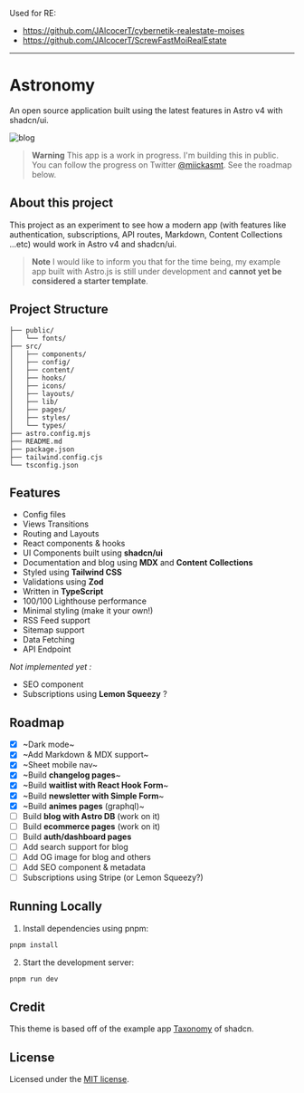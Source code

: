 
Used for RE:

* https://github.com/JAlcocerT/cybernetik-realestate-moises
* https://github.com/JAlcocerT/ScrewFastMoiRealEstate

---


# Astronomy

An open source application built using the latest features in Astro v4 with shadcn/ui.

![blog](public/og.jpg)

> **Warning**
> This app is a work in progress. I'm building this in public. You can follow the progress on Twitter [@miickasmt](https://twitter.com/miickasmt).
> See the roadmap below.

## About this project

This project as an experiment to see how a modern app (with features like authentication, subscriptions, API routes, Markdown, Content Collections ...etc) would work in Astro v4 and shadcn/ui.

> **Note**
> I would like to inform you that for the time being, my example app built with Astro.js is still under development and **cannot yet be considered a starter template**.

## Project Structure

```
├── public/
│   └── fonts/
├── src/
│   ├── components/
│   ├── config/
│   ├── content/
│   ├── hooks/
│   ├── icons/
│   ├── layouts/
│   ├── lib/
│   ├── pages/
│   ├── styles/
│   └── types/
├── astro.config.mjs
├── README.md
├── package.json
├── tailwind.config.cjs
└── tsconfig.json
```

## Features

- Config files
- Views Transitions
- Routing and Layouts
- React components & hooks
- UI Components built using **shadcn/ui**
- Documentation and blog using **MDX** and **Content Collections**
- Styled using **Tailwind CSS**
- Validations using **Zod**
- Written in **TypeScript**
- 100/100 Lighthouse performance
- Minimal styling (make it your own!)
- RSS Feed support
- Sitemap support
- Data Fetching
- API Endpoint

_Not implemented yet :_

- SEO component
- Subscriptions using **Lemon Squeezy** ?

## Roadmap

- [x] ~Dark mode~
- [x] ~Add Markdown & MDX support~
- [x] ~Sheet mobile nav~
- [x] ~Build **changelog pages**~
- [x] ~Build **waitlist with React Hook Form**~
- [x] ~Build **newsletter with Simple Form**~
- [x] ~Build **animes pages** (graphql)~
- [ ] Build **blog with Astro DB** (work on it)
- [ ] Build **ecommerce pages** (work on it)
- [ ] Build **auth/dashboard pages**
- [ ] Add search support for blog
- [ ] Add OG image for blog and others
- [ ] Add SEO component & metadata
- [ ] Subscriptions using Stripe (or Lemon Squeezy?)

## Running Locally

1. Install dependencies using pnpm:

```sh
pnpm install
```

2. Start the development server:

```sh
pnpm run dev
```

## Credit

This theme is based off of the example app [Taxonomy](https://tx.shadcn.com/) of shadcn.

## License

Licensed under the [MIT license](https://github.com/mickasmt/astro-nomy/blob/main/LICENSE.md).
